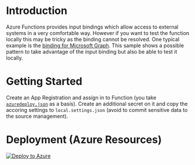 # Introduction
Azure Functions provides input bindings which allow access to external systems in a very comfortable way. However if you want to test the function locally this may be tricky as the binding cannot be resolved. One typical example is the [binding for Microsoft Graph](https://docs.microsoft.com/en-us/azure/azure-functions/functions-bindings-microsoft-graph). This sample shows a possible pattern to take advantage of the input binding but also be able to test it locally.

# Getting Started
Create an App Registration and assign in to Function (you take [`azuredeploy.json`](./azuredeploy.json) as a basis). Create an additional secret on it and copy the accoring settings to `local.settings.json` (avoid to commit sensitive data to the source management).

# Deployment (Azure Resources)
[![Deploy to Azure](https://aka.ms/deploytoazurebutton)](https://portal.azure.com/#create/Microsoft.Template/uri/https%3A%2F%2Fraw.githubusercontent.com%2Fgaraio%2FAzureRecipes%2Fmaster%2FSnippets%2Fcsharp%2Ffunction-user-auth-token-local%2Fazuredeploy.json)
